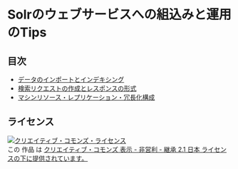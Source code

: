 # Solrのウェブサービスへの組込みと運用のTips

## 目次
- [データのインポートとインデキシング](https://github.com/hatena/Hatena-Textbook/blob/master/doc/import-and-indexing.md)
- [検索リクエストの作成とレスポンスの形式](https://github.com/hatena/Hatena-Textbook/blob/master/doc/creating-search-requests.md)
- [マシンリソース・レプリケーション・冗長化構成](https://github.com/hatena/Hatena-Textbook/blob/master/doc/machine-resources.md)

## ライセンス
<a rel="license" href="http://creativecommons.org/licenses/by-nc-sa/2.1/jp/"><img alt="クリエイティブ・コモンズ・ライセンス" style="border-width:0" src="http://i.creativecommons.org/l/by-nc-sa/2.1/jp/88x31.png" /></a><br />この 作品 は <a rel="license" href="http://creativecommons.org/licenses/by-nc-sa/2.1/jp/">クリエイティブ・コモンズ 表示 - 非営利 - 継承 2.1 日本 ライセンスの下に提供されています。</a>
